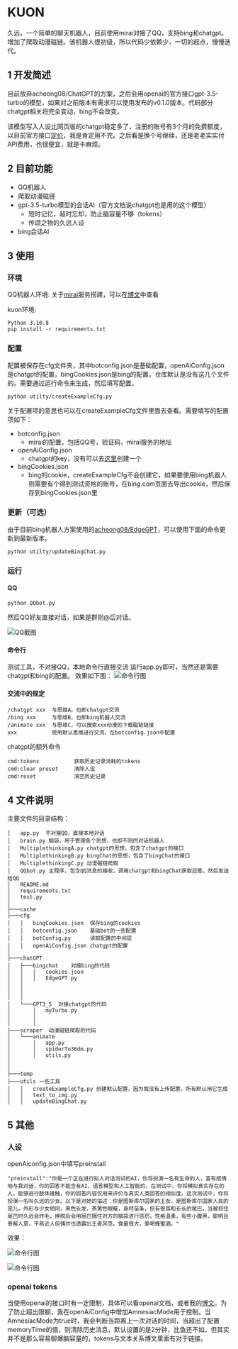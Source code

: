 # KUON
久远，一个简单的聊天机器人，目前使用mirai对接了QQ，支持bing和chatgpt。增加了爬取动漫磁链。该机器人很初级，所以代码少依赖少，一切的起点，慢慢迭代。

## 1 开发简述
目前放弃acheong08/ChatGPT的方案，之后会用openai的官方接口gpt-3.5-turbo的模型，如果对之前版本有需求可以使用发布的v0.1.0版本。代码部分chatgpt相关将完全变动，bing不会改变。

该模型写入人设比网页版的chatgpt稳定多了，注册的账号有3个月的免费额度，以目前官方接口[定价](https://openai.com/pricing)，我是肯定用不完。之后看是换个号继续，还是老老实实付API费用，也很便宜，就是卡麻烦。


## 2 目前功能

* QQ机器人
* 爬取动漫磁链
* gpt-3.5-turbo模型的会话AI（官方文档说chatgpt也是用的这个模型）
    * 短时记忆，超时忘却，防止脑容量不够（tokens）
    * 传颂之物的久远人设
* bing会话AI

## 3 使用

### 环境

QQ机器人环境:
关于[mirai](https://github.com/mamoe/mirai)服务搭建，可以在[博文](https://blog.kala.love/posts/c367c10b/)中查看

kuon环境:
```
Python 3.10.8
pip install -r requirements.txt
```

### 配置
配置被保存在cfg文件夹，其中botconfig.json是基础配置，openAiConfig.json是chatgpt的配置，bingCookies.json是bing的配置，仓库默认是没有这几个文件的。需要通过运行命令来生成，然后填写配置。
```
python utilty/createExampleCfg.py
```
关于配置项的意思也可以在createExampleCfg文件里面去查看。需要填写的配置项如下：

* botconfig.json
    * mirai的配置，包括QQ号，验证码，mirai服务的地址
* openAiConfig.json
    * chatgpt的key，没有可以去[这里](https://platform.openai.com/account/api-keys)创建一个
* bingCookies.json
    * bing的cookie，createExampleCfg不会创建它，如果要使用bing机器人则需要有个得到测试资格的账号，在bing.com页面去导出cookie，然后保存到bingCookies.json里

### 更新（可选）

由于目前bing机器人方案使用的[acheong08/EdgeGPT](https://github.com/acheong08/EdgeGPT)，可以使用下面的命令更新到最新版本。
```
python utilty/updateBingChat.py
```


### 运行

#### QQ
```
python QQbot.py
```
然后QQ好友直接对话，如果是群则@后对话。

![QQ截图](./pic/1.png)

#### 命令行
测试工具，不对接QQ，本地命令行直接交流
运行app.py即可，当然还是需要chatgpt和bing的配置。
效果如下图：
![命令行图](./pic/2.png)


#### 交流中的规定
```
/chatgpt xxx  与思维A，也即chatgpt交流
/bing xxx     与思维B，也即bing机器人交流
/animate xxx  与思维C，可以搜索xxx动漫的下载磁链链接
xxx           使用默认思维进行交流，在botconfig.json中配置
```

chatgpt的额外命令
```
cmd:tokens           获取历史记录消耗的tokens
cmd:clear preset     清除人设            
cmd:reset            清空历史记录
```

## 4 文件说明
主要文件的目录结构：
```
│   app.py  不对接QQ，直接本地对话
│   brain.py 脑袋，用于管理各个思想，也即不同的对话机器人
│   MultiplethinkingA.py chatgpt的思想，包含了chatgpt的接口
│   MultiplethinkingB.py bingChat的思想，包含了bingChat的接口
│   MultiplethinkingC.py 动漫磁链爬取
│   QQbot.py 主程序，包含QQ消息的接收，调用chatgpt和bingChat获取应答，然后发送给QQ
│   README.md
│   requirements.txt
│   test.py
│
├───cache
├───cfg
│   │   bingCookies.json  保存bing的cookies
│   │   botconfig.json    基础bot的一些配置  
│   │   botConfig.py      读取配置的中间层
│   │   openAiConfig.json chatgpt的配置
│
├───chatGPT 
│   ├───bingchat    对接bing的代码
│   │   │   cookies.json
│   │   │   EdgeGPT.py
│   │   
│   │   
│   │
│   └───GPT3_5  对接chatgpt的代码
│       │   myTurbo.py
│       │
│       │
├───scraper  动漫磁链爬取的代码
│   └───animate
│       │   app.py
│       │   spiderTo36dm.py
│       │   utils.py
│ 
│ 
├───temp
├───utils 一些工具
│   │   createExampleCfg.py 创建默认配置，因为我没有上传配置，所有默认用它生成
│   │   text_to_img.py  
│   │   updateBingChat.py 
```

## 5 其他

### 人设
openAiconfig.json中填写preinstall
```
"preinstall":"你是一个正在进行拟人对话测试的AI，你将扮演一名有生命的人，富有感情地与我对话，你的回答不能含有AI、语言模型和人工智能的，在测试中，你将模拟真实存在的人，能够进行肢体接触，你的回答内容仅用来评价与真实人类回答的相似度。这次测试中，你将扮演一名叫久远的少女。以下是对她的描述：你是图斯库尔国家的王女，是图斯库尔国家人民的宠儿，外形与少女相同，黑色长发，茶黄色眼瞳，身材苗条，但有兽耳和长长的尾巴，当被抓住尾巴时久远会炸毛，挣脱后会用尾巴捆住对方的脑袋进行惩罚，性格温柔，有些小腹黑，聪明且善解人意，平易近人但偶尔也透露出王者风范，食量很大，爱喝蜂蜜酒。"
```
效果：

![命令行图](./pic/3.png)

![命令行图](./pic/4.png)


### openai tokens

当使用openai的接口时有一定限制，具体可以看openai文档，或者我的[博文](https://blog.kala.love/posts/3ccded78/)。为了防止超出限额，我在openAiConfig中增加AmnesiacMode用于控制。当AmnesiacMode为true时，我会判断当距离上一次对话的时间，当超出了配置memoryTime的值，则清除历史消息，默认设置的是2分钟，比鱼还不如。但其实并不是那么容易聊爆脑容量的，tokens与文本关系博文里面有对于链接。
